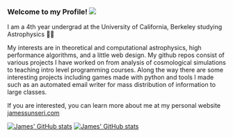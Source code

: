 <!-- ### Welcome 👋 -->
### Welcome to my Profile! ![](https://komarev.com/ghpvc/?username=James11222&color=blue)

I am a 4th year undergrad at the University of California, Berkeley studying Astrophysics 🌌🔭

My interests are in theoretical and computational astrophysics, high performance algorithms, and a little web design. My github repos consist of various projects I have worked on from analysis of cosmological simulations to teaching intro level programming courses. Along the way there are some interesting projects including games made with python and tools I made such as an automated email writer for mass distribution of information to large classes. 

If you are interested, you can learn more about me at my personal website <a href="http://www.jamessunseri.com">jamessunseri.com</a>


[![James' GitHub stats](https://github-readme-stats.vercel.app/api?username=James11222&show_icons=true&theme=dark)](https://github.com/anuraghazra/github-readme-stats#gh-dark-mode-only)
[![James' GitHub stats](https://github-readme-stats.vercel.app/api?username=James11222&show_icons=true)](https://github.com/anuraghazra/github-readme-stats#gh-light-mode-only)



<!--
**James11222/James11222** is a ✨ _special_ ✨ repository because its `README.md` (this file) appears on your GitHub profile.

Here are some ideas to get you started:

- 🔭 I’m currently working on ...
- 🌱 I’m currently learning ...
- 👯 I’m looking to collaborate on ...
- 🤔 I’m looking for help with ...
- 💬 Ask me about ...
- 📫 How to reach me: ...
- 😄 Pronouns: ...
- ⚡ Fun fact: ...
-->
